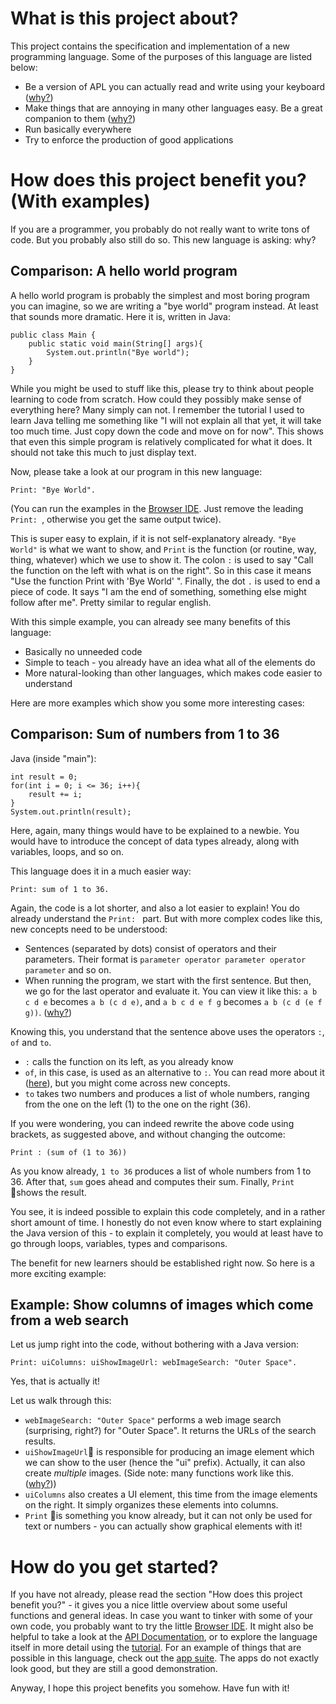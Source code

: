 # What is this project about?

This project contains the specification and implementation of a new programming language.
Some of the purposes of this language are listed below:

* Be a version of APL you can actually read and write using your keyboard ([why?](/docs/design/why/apl.html))
* Make things that are annoying in many other languages easy. Be a great companion to them ([why?](/docs/design/why/companion.html))
* Run basically everywhere
* Try to enforce the production of good applications

# How does this project benefit you? (With examples)

If you are a programmer, you probably do not really want to write tons of code. But you probably also still do so. This new language is asking: why?

## Comparison: A hello world program

A hello world program is probably the simplest and most boring program you can imagine, so we are writing a "bye world" program instead. At least that sounds more dramatic.
Here it is, written in Java:

```
public class Main {
	public static void main(String[] args){
		System.out.println("Bye world");
	}
}
```

While you might be used to stuff like this, please try to think about people learning to code from scratch. How could they possibly make sense of everything here?
Many simply can not. I remember the tutorial I used to learn Java telling me something like "I will not explain all that yet, it will take too much time. Just copy down the code and move on for now".
This shows that even this simple program is relatively complicated for what it does. It should not take this much to just display text.

Now, please take a look at our program in this new language:

```
Print: "Bye World".
```
(You can run the examples in the [Browser IDE](/_browser_ide.html). Just remove the leading `Print: `, otherwise you get the same output twice).

This is super easy to explain, if it is not self-explanatory already. `"Bye World"` is what we want to show, and `Print` is the function (or routine, way, thing, whatever) which we use to show it.
The colon `:` is used to say "Call the function on the left with what is on the right". So in this case it means "Use the function Print with 'Bye World' ".
Finally, the dot `.` is used to end a piece of code. It says "I am the end of something, something else might follow after me". Pretty similar to regular english.


With this simple example, you can already see many benefits of this language:

* Basically no unneeded code
* Simple to teach - you already have an idea what all of the elements do
* More natural-looking than other languages, which makes code easier to understand

Here are more examples which show you some more interesting cases:

## Comparison: Sum of numbers from 1 to 36

Java (inside "main"):

```
int result = 0;
for(int i = 0; i <= 36; i++){
    result += i;
}
System.out.println(result);
```

Here, again, many things would have to be explained to a newbie. You would have to introduce the concept of data types already, along with variables, loops, and so on.


This language does it in a much easier way:

```
Print: sum of 1 to 36.
```

Again, the code is a lot shorter, and also a lot easier to explain!
You do already understand the `Print: ` part. But with more complex codes like this, new concepts need to be understood:

* Sentences (separated by dots) consist of operators and their parameters. Their format is `parameter operator parameter operator parameter` and so on.
* When running the program, we start with the first sentence. But then, we go for the last operator and evaluate it. You can view it like this: `a b c d e` becomes `a b (c d e)`, and `a b c d e f g` becomes `a b (c d (e f g))`. ([why?](/docs/design/why/operatorPrecedence.html))


Knowing this, you understand that the sentence above uses the operators `:`, `of` and `to`.

* `:` calls the function on its left, as you already know
* `of`, in this case, is used as an alternative to `:`. You can read more about it ([here](/docs/api/defaults/of)), but you might come across new concepts.
* `to` takes two numbers and produces a list of whole numbers, ranging from the one on the left (1) to the one on the right (36).

If you were wondering, you can indeed rewrite the above code using brackets, as suggested above, and without changing the outcome:

```
Print : (sum of (1 to 36))
```

As you know already, `1 to 36` produces a list of whole numbers from 1 to 36. After that, `sum` goes ahead and computes their sum. Finally, `Print` shows the result.


You see, it is indeed possible to explain this code completely, and in a rather short amount of time.
I honestly do not even know where to start explaining the Java version of this - to explain it completely, you would at least have to go through loops, variables, types and comparisons.


The benefit for new learners should be established right now. So here is a more exciting example:

## Example: Show columns of images which come from a web search

Let us jump right into the code, without bothering with a Java version:

```
Print: uiColumns: uiShowImageUrl: webImageSearch: "Outer Space".
```

Yes, that is actually it!

Let us walk through this:

* `webImageSearch: "Outer Space"` performs a web image search (surprising, right?) for "Outer Space". It returns the URLs of the search results.
* `uiShowImageUrl` is responsible for producing an image element which we can show to the user (hence the "ui" prefix). Actually, it can also create *multiple* images. (Side note: many functions work like this. ([why?](/docs/design/why/arrayProgramming.html)))
* `uiColumns` also creates a UI element, this time from the image elements on the right. It simply organizes these elements into columns.
* `Print` is something you know already, but it can not only be used for text or numbers - you can actually show graphical elements with it!

# How do you get started?

If you have not already, please read the section "How does this project benefit you?" - it gives you a nice little overview about some useful functions and general ideas.
In case you want to tinker with some of your own code, you probably want to try the little [Browser IDE](/_browser_ide.html).
It might also be helpful to take a look at the [API Documentation](/docs/api/home), or to explore the language itself in more detail using the [tutorial](/docs/tutorial/index.html).
For an example of things that are possible in this language, check out the [app suite](/home.html). The apps do not exactly look good, but they are still a good demonstration.

Anyway, I hope this project benefits you somehow. Have fun with it!
